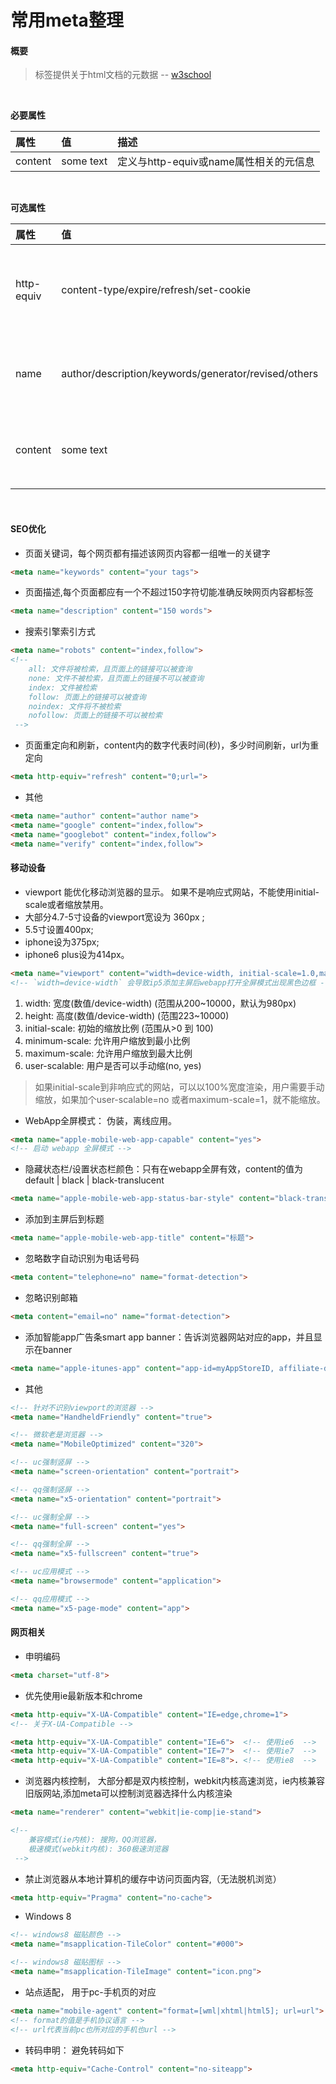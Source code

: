 # 常用meta整理

#### 概要

> 标签提供关于html文档的元数据 -- [w3school](http://www.w3school.com.cn/)
<br>

__必要属性__ 

属性 | 值 | 描述
:--- | :--- | :---
content | some text | 定义与http-equiv或name属性相关的元信息
<br>

__可选属性__

属性 | 值 | 描述 
:--- | :--- | :---
http-equiv | content-type/expire/refresh/set-cookie | 把content属性关联到http头部
name | author/description/keywords/generator/revised/others | 把content属性关联到一个名称
content | some text | 定义用于翻译content属性值的格式

<br>

#### SEO优化

* 页面关键词，每个网页都有描述该网页内容都一组唯一的关键字

```html
<meta name="keywords" content="your tags">
```

* 页面描述,每个页面都应有一个不超过150字符切能准确反映网页内容都标签

```html
<meta name="description" content="150 words">
```

* 搜索引擎索引方式
```html
<meta name="robots" content="index,follow">
<!-- 
    all: 文件将被检索，且页面上的链接可以被查询
    none: 文件不被检索，且页面上的链接不可以被查询
    index: 文件被检索
    follow: 页面上的链接可以被查询
    noindex: 文件将不被检索
    nofollow: 页面上的链接不可以被检索
 -->
```

* 页面重定向和刷新，content内的数字代表时间(秒)，多少时间刷新，url为重定向

```html
<meta http-equiv="refresh" content="0;url=">
```

* 其他

```html
<meta name="author" content="author name">
<meta name="google" content="index,follow">
<meta name="googlebot" content="index,follow">
<meta name="verify" content="index,follow">
```

#### 移动设备

* viewport 能优化移动浏览器的显示。 如果不是响应式网站，不能使用initial-scale或者缩放禁用。
* 大部分4.7-5寸设备的viewport宽设为 360px ; 
* 5.5寸设置400px; 
* iphone设为375px; 
* iphone6 plus设为414px。

```html
<meta name="viewport" content="width=device-width, initial-scale=1.0,maximum-scale=1.0,user-scalable=no">
<!-- `width=device-width` 会导致ip5添加主屏后webapp打开全屏模式出现黑色边框 -->
```

1. width: 宽度(数值/device-width) (范围从200~10000，默认为980px)
2. height: 高度(数值/device-width) (范围223~10000)
3. initial-scale: 初始的缩放比例 (范围从>0 到 100)
4. minimum-scale: 允许用户缩放到最小比例
5. maximum-scale: 允许用户缩放到最大比例
6. user-scalable: 用户是否可以手动缩(no, yes)

> 如果initial-scale到非响应式的网站，可以以100%宽度渲染，用户需要手动缩放，如果加个user-scalable=no 或者maximum-scale=1，就不能缩放。


* WebApp全屏模式： 伪装，离线应用。

```html
<meta name="apple-mobile-web-app-capable" content="yes">
<!-- 启动 webapp 全屏模式 -->
```

* 隐藏状态栏/设置状态栏颜色：只有在webapp全屏有效，content的值为 default | black | black-translucent

```html
<meta name="apple-mobile-web-app-status-bar-style" content="black-translucent">
```

* 添加到主屏后到标题

```html
<meta name="apple-mobile-web-app-title" content="标题">
```

* 忽略数字自动识别为电话号码

```html
<meta content="telephone=no" name="format-detection">
```

* 忽略识别邮箱

```html
<meta content="email=no" name="format-detection">
```

* 添加智能app广告条smart app banner：告诉浏览器网站对应的app，并且显示在banner

```html
<meta name="apple-itunes-app" content="app-id=myAppStoreID, affiliate-data=myAffiliateData, app-argument=myURL">
```

* 其他

```html
<!-- 针对不识别viewport的浏览器 -->
<meta name="HandheldFriendly" content="true">

<!-- 微软老是浏览器 -->
<meta name="MobileOptimized" content="320">

<!-- uc强制竖屏 -->
<meta name="screen-orientation" content="portrait">

<!-- qq强制竖屏 -->
<meta name="x5-orientation" content="portrait">

<!-- uc强制全屏 -->
<meta name="full-screen" content="yes">

<!-- qq强制全屏 -->
<meta name="x5-fullscreen" content="true">

<!-- uc应用模式 -->
<meta name="browsermode" content="application">

<!-- qq应用模式 -->
<meta name="x5-page-mode" content="app">

```

#### 网页相关

* 申明编码

```html
<meta charset="utf-8">
```

* 优先使用ie最新版本和chrome

```html
<meta http-equiv="X-UA-Compatible" content="IE=edge,chrome=1">
<!-- 关于X-UA-Compatible -->

<meta http-equiv="X-UA-Compatible" content="IE=6">  <!-- 使用ie6  -->
<meta http-equiv="X-UA-Compatible" content="IE=7">  <!-- 使用ie7  -->
<meta http-equiv="X-UA-Compatible" content="IE=8">. <!-- 使用ie8  -->
```

* 浏览器内核控制， 大部分都是双内核控制，webkit内核高速浏览，ie内核兼容旧版网站,添加meta可以控制浏览器选择什么内核渲染

```html
<meta name="renderer" content="webkit|ie-comp|ie-stand">

<!-- 
    兼容模式(ie内核): 搜狗，QQ浏览器，
    极速模式(webkit内核): 360极速浏览器
 -->
```

* 禁止浏览器从本地计算机的缓存中访问页面内容,（无法脱机浏览）

```html
<meta http-equiv="Pragma" content="no-cache">
```
* Windows 8

```html
<!-- windows8 磁贴颜色 -->
<meta name="msapplication-TileColor" content="#000">

<!-- windows8 磁贴图标 -->
<meta name="msapplication-TileImage" content="icon.png">  
```

* 站点适配， 用于pc-手机页的对应

```html
<meta name="mobile-agent" content="format=[wml|xhtml|html5]; url=url">
<!-- format的值是手机协议语言 -->
<!-- url代表当前pc也所对应的手机也url -->
```

* 转码申明： 避免转码如下

```html
<meta http-equiv="Cache-Control" content="no-siteapp">
```


